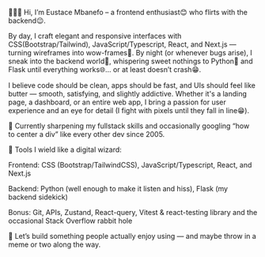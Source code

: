 👨🏽‍💻 Hi, I’m Eustace Mbanefo – a frontend enthusiast😊 who flirts with the backend😉.

By day, I craft elegant and responsive interfaces with CSS(Bootstrap/Tailwind), JavaScript/Typescript, React, and Next.js — turning wireframes into wow-frames🤯. By night (or whenever bugs arise), I sneak into the backend world🌚, whispering sweet nothings to Python🐍 and Flask until everything works🌐... or at least doesn’t crash😁.

I believe code should be clean, apps should be fast, and UIs should feel like butter — smooth, satisfying, and slightly addictive. Whether it's a landing page, a dashboard, or an entire web app, I bring a passion for user experience and an eye for detail (I fight with pixels until they fall in line😁).

🧠 Currently sharpening my fullstack skills and occasionally googling “how to center a div” like every other dev since 2005.

🔧 Tools I wield like a digital wizard:

Frontend: CSS (Bootstrap/TailwindCSS), JavaScript/Typescript, React, and Next.js

Backend: Python (well enough to make it listen and hiss), Flask (my backend sidekick)

Bonus: Git, APIs, Zustand, React-query, Vitest & react-testing library and the occasional Stack Overflow rabbit hole


🚀 Let’s build something people actually enjoy using — and maybe throw in a meme or two along the way.
